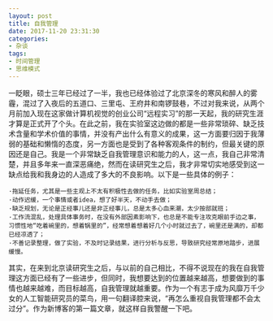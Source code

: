 ```yaml
---
layout: post
title: 自我管理
date: 2017-11-20 23:31:30
categories:
- 杂谈
tags:
- 时间管理
- 思维模式
---
```


一眨眼，硕士三年已经过了一半，我也已经体验过了北京深冬的寒风和醉人的雾霾，混过了入夜后的五道口、三里屯、王府井和南锣鼓巷，不过对我来说，从两个月前加入现在这家做计算机视觉的创业公司“远程实习”的那一天起，我的研究生涯才算是正式开了个头。在此之前，我在实验室这边做的都是一些非常琐碎、缺乏技术含量和学术价值的事情，并没有产出什么有意义的成果，这一方面要归因于我薄弱的基础和懒惰的态度，另一方面也是受到了各种客观条件的制约，但最关键的原因还是自己。我是一个非常缺乏自我管理意识和能力的人，这一点，我自己非常清楚，并且多年来一直深恶痛绝，然而在读研究生之后，我才非常切实地感受到这一缺点给我和我身边的人造成了多大的不良影响。以下是一些具体的例子：

    ·拖延任务，尤其是一些主观上不太有积极性去做的任务，比如实验室周总结；
    ·动作迟缓，一个事情或者idea，想了好半天，不动手去做；
    ·缺乏规划，无论是正经事儿还是非正经事儿，总是太多心血来潮，太少按部就班；
    ·工作流混乱，处理具体事务时，在没有外部因素影响下，也总是不能专注攻克眼前手边之事，习惯性地“吃着碗里的，想着锅里的”，经常想着想着好几个小时就过去了，碗里还是满的，却都已经凉透了；
    ·不善记录整理，做了实验，不及时记录结果，进行分析与反思，导致研究经常原地踏步，进展缓慢。

其实，在来到北京读研究生之后，与以前的自己相比，不得不说现在的我在自我管理这方面已经有了一些进步，但同时，我想要达到的位置越来越高，想要做到的事情也越来越难，而目标越高，自我管理就越重要。作为一个有志于成为风靡万千少女的人工智能研究员的菜鸟，用一句翻译腔来说，“再怎么重视自我管理都不会太过分”。作为新博客的第一篇文章，就这样自我警醒一下吧。
